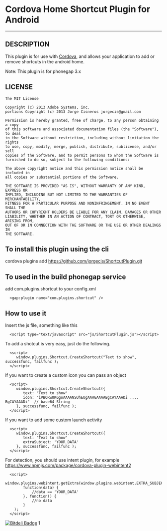 # Cordova Home Shortcut Plugin for Android 

---

## DESCRIPTION

This plugin is for use with [Cordova](http://incubator.apache.org/cordova/), and allows your application to add or remove shortcuts in the android home. 

Note: This plugin is for phonegap 3.x


## LICENSE

	The MIT License

	Copyright (c) 2013 Adobe Systems, inc.
	portions Copyright (c) 2013 Jorge Cisneros jorgecis@gmail.com

	Permission is hereby granted, free of charge, to any person obtaining a copy
	of this software and associated documentation files (the "Software"), to deal
	in the Software without restriction, including without limitation the rights
	to use, copy, modify, merge, publish, distribute, sublicense, and/or sell
	copies of the Software, and to permit persons to whom the Software is
	furnished to do so, subject to the following conditions:

	The above copyright notice and this permission notice shall be included in
	all copies or substantial portions of the Software.

	THE SOFTWARE IS PROVIDED "AS IS", WITHOUT WARRANTY OF ANY KIND, EXPRESS OR
	IMPLIED, INCLUDING BUT NOT LIMITED TO THE WARRANTIES OF MERCHANTABILITY,
	FITNESS FOR A PARTICULAR PURPOSE AND NONINFRINGEMENT. IN NO EVENT SHALL THE
	AUTHORS OR COPYRIGHT HOLDERS BE LIABLE FOR ANY CLAIM, DAMAGES OR OTHER
	LIABILITY, WHETHER IN AN ACTION OF CONTRACT, TORT OR OTHERWISE, ARISING FROM,
	OUT OF OR IN CONNECTION WITH THE SOFTWARE OR THE USE OR OTHER DEALINGS IN
	THE SOFTWARE.


## To install this plugin using the cli

  cordova plugins add https://github.com/jorgecis/ShortcutPlugin.git

## To used in the build phonegap service 

  add com.plugins.shortcut to your config.xml

```
  <gap:plugin name="com.plugins.shortcut" />
```

## How to use it

  Insert the js file, something like this 
```
  <script type="text/javascript" src="js/ShortcutPlugin.js"></script>
```
  To add a shotcut is very easy, just do the following.
```
  <script>
     window.plugins.Shortcut.CreateShortcut("Text to show", successfunc, failfunc );
  </script>
```

  If you want to create a custom icon you can pass an object
```
  <script>
     window.plugins.Shortcut.CreateShortcut({
     	text: "Text to show"
     	icon: "iVBORw0KGgoAAAANSUhEUgAAAGAAAABgCAYAAADi .... BgCAYAAADi"  // base64 String
     }, successfunc, failfunc );
  </script>
```

  If you want to add some custom launch activity
```
  <script>
     window.plugins.Shortcut.CreateShortcut({
     	text: "Text to show"
     	extraSubject: 'YOUR_DATA'
     }, successfunc, failfunc );
  </script>
```
  For detection, you should use intent plugin, for example https://www.npmjs.com/package/cordova-plugin-webintent2
```
  <script>
     window.plugins.webintent.getExtra(window.plugins.webintent.EXTRA_SUBJECT,
        function(data) {
            //data == 'YOUR_DATA'
        }, function() {
            //no data
        }
    );
  </script>
```

[![Bitdeli Badge](https://d2weczhvl823v0.cloudfront.net/jorgecis/shortcutplugin/trend.png)](https://bitdeli.com/free "Bitdeli Badge")
1
